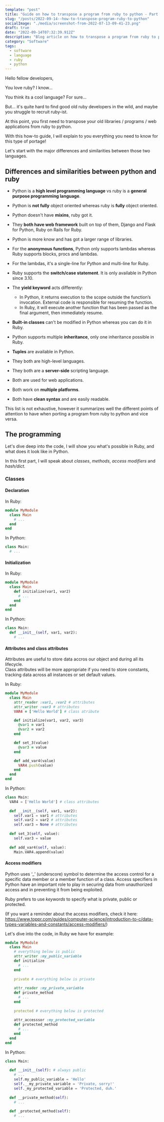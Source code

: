 ```yaml
---
template: "post"
title: "Guide on how to transpose a program from ruby to python - Part 1"
slug: "/posts/2022-09-14--how-to-transpose-program-ruby-to-python"
socialImage: "./media/screenshot-from-2022-07-13-09-41-23.png"
draft: true
date: "2022-09-14T07:32:39.912Z"
description: "Blog article on how to transpose a program from ruby to python."
category: "Software"
tags:
  - software
  - language
  - ruby
  - python
---
```

Hello fellow developers,

You love ruby? I know...

You think its a cool language? For sure...

But... it's quite hard to find good old ruby developers in the wild, and maybe you struggle to recruit ruby-ist.

At this point, you first need to transpose your old libraries / programs / web applications from ruby to python.

With this how-to guide, I will explain to you everything you need to know for this type of portage!

Let's start with the major differences and similarities between those two languages.

## Differences and similarities between python and ruby

* Python is a **high level programming language** vs ruby is a **general purpose programming language**.
* Python is **not fully** object oriented whereas ruby is **fully** object oriented.
* Python doesn't have **mixins**, ruby got it.
* They **both have web framework** built on top of them, Django and Flask for Python, Ruby on Rails for Ruby.
* Python is more know and has got a larger range of libraries.
* For the **anonymous functions**, Python only supports lambdas whereas Ruby supports blocks, procs and lambdas.
* For the lambdas, it's a single-line for Python and multi-line for Ruby.
* Ruby supports the **switch/case statement**. It is only available in Python since 3.10.
* The **yield keyword** acts differently:

  * In Python, it returns execution to the scope outside the function’s invocation. External code is responsible for resuming the function.
  * In Ruby, it will execute another function that has been passed as the final argument, then immediately resume.
* **Built-in classes** can't be modified in Python whereas you can do it in Ruby.
* Python supports multiple **inheritance**, only one inheritance possible in Ruby.
* **Tuples** are available in Python.
* They both are high-level languages.
* They both are a **server-side** scripting language.
* Both are used for web applications.
* Both work on **multiple platforms**.
* Both have **clean syntax** and are easily readable.

This list is not exhaustive, however it summarizes well the different points of attention to have when porting a program from ruby to python and vice versa.

## The programming

Let's dive deep into the code, I will show you what's possible in Ruby, and what does it look like in Python. <i class="color-success fas fa-face-smile-wink"></i>

In this first part, I will speak about *classes*, *methods*, *access modifiers* and *hash/dict.*

### Classes

#### Declaration

In Ruby:

```ruby
module MyModule
  class Main
    # ...
  end
end
```

In Python:

```python
class Main:
  # ...
```

#### Initialization

In Ruby:

```ruby
module MyModule
  class Main
    def initialize(var1, var2)
      # ...
    end
  end
end
```

In Python:

```python
class Main:
  def __init__(self, var1, var2):
    # ...
```

#### Attributes and class attributes

Attributes are useful to store data accros our object and during all its lifecycle.\
Class attributes will be more appropriate if you need to store constants, tracking data across all instances or set default values.

In Ruby:

```ruby
module MyModule
  class Main
    attr_reader :var1, :var2 # attributes
    attr_writer :var3 # attributes
    VAR4 = ['Hello World'] # class atribute

    def initialize(var1, var2, var3)
      @var1 = var1
      @var2 = var2
    end

    def set_3(value)
      @var3 = value
    end

    def add_var4(value)
      VAR4.push(value)
    end
  end
end
```

In Python:

```python
class Main:
  VAR4 = ['Hello World'] # class attributes
  
  def __init__(self, var1, var2):
    self.var1 = var1 # attributes
    self.var2 = var2 # attributes
    self.var3 = None # attributes
    
  def set_3(self, value):
    self.var3 = value
    
  def add_var4(self, value):
    Main.VAR4.append(value)
```

#### Access modifiers

Python uses ‘_’ (underscore) symbol to determine the access control for a specific data member or a member function of a class. Access specifiers in Python have an important role to play in securing data from unauthorized access and in preventing it from being exploited.

Ruby prefers to use *keywords* to specify what is private, public or protected.

(If you want a reminder about the access modifiers, check it here: <https://www.toppr.com/guides/computer-science/introduction-to-c/data-types-variables-and-constants/access-modifiers/>)

Let's dive into the code, in Ruby we have for example:

```ruby
module MyModule
  class Main
    # everything below is public
    attr_writer :my_public_variable
    def initialize
      # ...
    end
    
    private # everything below is private
    
    attr_reader :my_private_variable
    def private_method
      # ...
    end
    
    protected # everything below is protected
    
    attr_accesssor :my_protected_variable
    def protected_method
      # ...
    end
  end
end
```

In Python:

```python
class Main:
  
  def __init__(self): # always public
    # ...
    self.my_public_variable = 'Hello'
    self.__my_private_variable = 'Private, sorry!'
    self._my_protected_variable = 'Protected, duh.'
  
  def __private_method(self):
    # ...
    
  def _protected_method(self):
    # ...
```